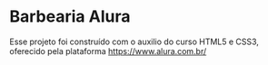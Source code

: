 # Barbearia Alura
Esse projeto foi construído com o auxilio do curso HTML5 e CSS3, oferecido pela plataforma https://www.alura.com.br/
